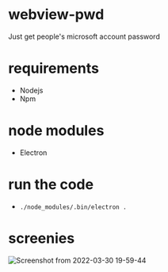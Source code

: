 # webview-pwd
Just get people's microsoft account password

# requirements
- Nodejs
- Npm

# node modules
- Electron

# run the code
- `./node_modules/.bin/electron .`

# screenies
![Screenshot from 2022-03-30 19-59-44](https://user-images.githubusercontent.com/97610766/160856259-43488ca6-d010-43b4-acb5-80d97e217d0a.png)
